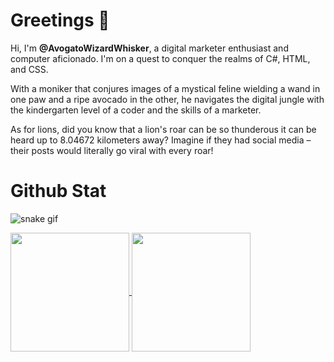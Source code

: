 # Greetings 👋

Hi, I'm **@AvogatoWizardWhisker**, a digital marketer enthusiast and computer aficionado. I'm on a quest to conquer the realms of C#, HTML, and CSS.

With a moniker that conjures images of a mystical feline wielding a wand in one paw and a ripe avocado in the other, he navigates the digital jungle with the kindergarten level of a coder and the skills of a marketer.

As for lions, did you know that a lion's roar can be so thunderous it can be heard up to 8.04672 kilometers away? Imagine if they had social media – their posts would literally go viral with every roar!
<!--
# Github Stat

![Top Langs](https://github-readme-stats.vercel.app/api/top-langs/?username=AvogatoWizardWhisker&layout=compact&theme=cobalt)

![SolusDracoCat's GitHub stats](https://github-readme-stats.vercel.app/api?username=AvogatoWizardWhisker&show_icons=true&theme=cobalt)
-->
# Github Stat

![snake gif](https://github.com/AvogatoWizardWhisker/blob/output/github-contribution-grid-snake.gif)


<!--
<p align="center" style="width: 100%;">
    <span style="width: 100%;">
        <img align="center" style="width: 49%;" src="https://github-readme-streak-stats.herokuapp.com/?user=AvogatoWizardWhisker&theme=prussian" alt="AvogatoWizardWhisker" />
        <img align="center" style="width: 49%;" src="https://github-readme-stats.vercel.app/api?username=AvogatoWizardWhisker&show_icons=true&locale=en&theme=prussian" alt="AvogatoWizardWhisker" />
    </span>
</p>
-->
<a href="https://github.com/anuraghazra/github-readme-stats">
  <img height=190 align="center" src="https://github-readme-stats.vercel.app/api?username=AvogatoWizardWhisker&theme=shades-of-purple&show_icons=true" />
  <img height=190 align="center" src="https://github-readme-stats.vercel.app/api/top-langs/?username=avogatowizardwhisker&layout=compact&theme=shades-of-purple&card_width=270">
</a>

